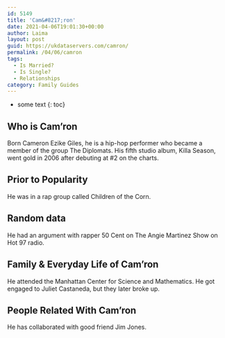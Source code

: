 ```yaml
---
id: 5149
title: 'Cam&#8217;ron'
date: 2021-04-06T19:01:30+00:00
author: Laima
layout: post
guid: https://ukdataservers.com/camron/
permalink: /04/06/camron
tags:
  - Is Married?
  - Is Single?
  - Relationships
category: Family Guides
---
```


* some text
{: toc}


## Who is Cam&#8217;ron
                  
                  
                  
Born Cameron Ezike Giles, he is a hip-hop performer who became a member of the group The Diplomats. His fifth studio album, Killa Season, went gold in 2006 after debuting at #2 on the charts.
                  
              
            
              
            
                
                
                
## Prior to Popularity
                  
                  
                  
He was in a rap group called Children of the Corn.
                  
              
            
              
            
                
                
                
## Random data
                  
                  
                  
He had an argument with rapper 50 Cent on The Angie Martinez Show on Hot 97 radio.
                  
              
            
              
            
                
                
                
## Family & Everyday Life of Cam&#8217;ron
                  
                  
                  
He attended the Manhattan Center for Science and Mathematics. He got engaged to Juliet Castaneda, but they later broke up.
                  
              
            
              
            
                
                
                
## People Related With Cam&#8217;ron
                  
                  
                  
He has collaborated with good friend Jim Jones.
                  
              
            
              
            
                
              
            
              
              
            
            
              
            
          
          
          